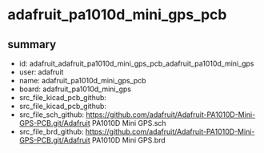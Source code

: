 # adafruit_pa1010d_mini_gps_pcb
 
## summary 
* id: adafruit_adafruit_pa1010d_mini_gps_pcb_adafruit_pa1010d_mini_gps
* user: adafruit
* name: adafruit_pa1010d_mini_gps_pcb
* board: adafruit_pa1010d_mini_gps
* src_file_kicad_pcb_github: 
* src_file_kicad_pcb_github: 
* src_file_sch_github: https://github.com/adafruit/Adafruit-PA1010D-Mini-GPS-PCB.git/Adafruit PA1010D Mini GPS.sch
* src_file_brd_github: https://github.com/adafruit/Adafruit-PA1010D-Mini-GPS-PCB.git/Adafruit PA1010D Mini GPS.brd



